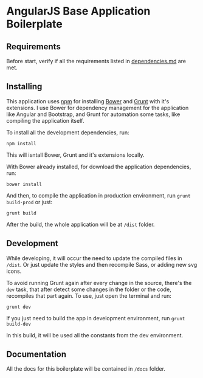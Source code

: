 AngularJS Base Application Boilerplate
======================================

Requirements
------------

Before start, verify if all the requirements listed in [dependencies.md](docs/markdown/install/dependencies.md) are met.


Installing
----------

This application uses [npm](https://www.npmjs.com/) for installing
[Bower](http://bower.io/) and [Grunt](http://gruntjs.com/) with it's extensions.
I use Bower for dependency management for the application like Angular and
Bootstrap, and Grunt for automation some tasks, like compiling the application
itself.

To install all the development dependencies, run:

    npm install

This will isntall Bower, Grunt and it's extensions locally.

With Bower already installed, for download the application dependencies, run:

    bower install

And then, to compile the application in production environment, run `grunt build-prod`
or just:

    grunt build

After the build, the whole application will be at `/dist` folder.


Development
-----------

While developing, it will occur the need to update the compiled files in `/dist`.
Or just update the styles and then recompile Sass, or adding new svg icons.

To avoid running Grunt again after every change in the source, there's the `dev`
task, that after detect some changes in the folder or the code, recompiles that
part again. To use, just open the terminal and run:

    grunt dev

If you just need to build the app in development environment, run `grunt build-dev`

In this build, it will be used all the constants from the dev environment.


Documentation
-------------

All the docs for this boilerplate will be contained in `/docs` folder.
